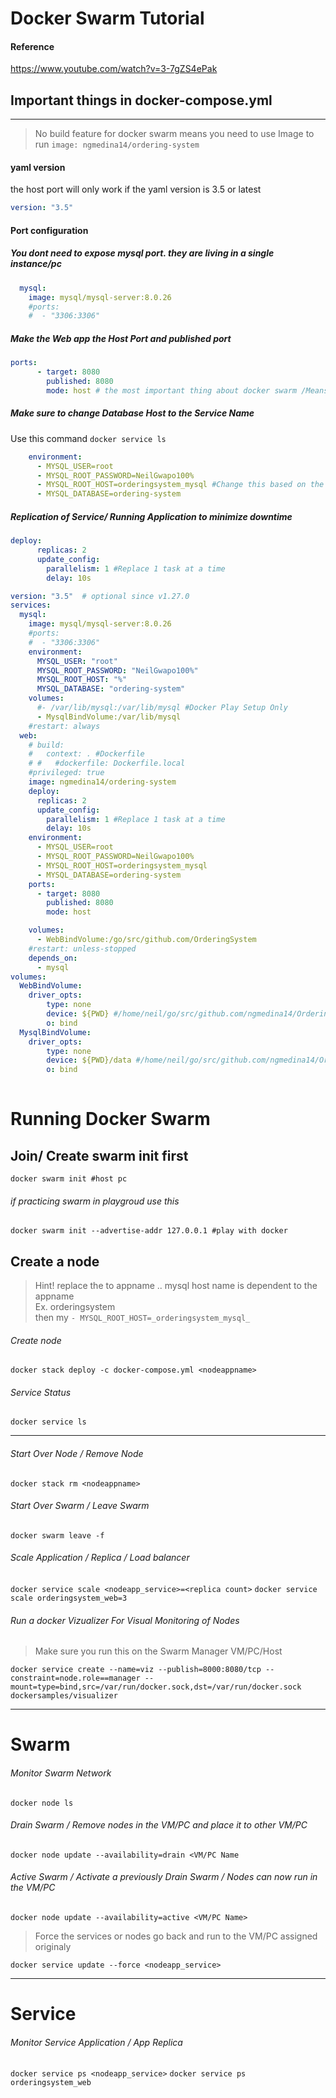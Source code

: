 # Docker Swarm Tutorial

#### Reference
https://www.youtube.com/watch?v=3-7gZS4ePak

## Important things in docker-compose.yml
----------------
> No build feature for docker swarm means you need to use Image to run
`image: ngmedina14/ordering-system`

#### yaml version
the host port will only work if the yaml version is 3.5 or latest

```yaml
version: "3.5" 
````

#### Port configuration

##### You dont need to expose mysql port. they are living in a single instance/pc
```yaml
  mysql:
    image: mysql/mysql-server:8.0.26
    #ports:
    #  - "3306:3306"
```

##### Make the Web app the _Host Port_ and published port

```yaml
ports:
      - target: 8080
        published: 8080
        mode: host # the most important thing about docker swarm /Means Select 1 service 
``` 

##### Make sure to change Database Host to the Service Name

Use this command
`docker service ls`

```yaml
    environment: 
      - MYSQL_USER=root
      - MYSQL_ROOT_PASSWORD=NeilGwapo100%
      - MYSQL_ROOT_HOST=orderingsystem_mysql #Change this based on the mysql Service Name
      - MYSQL_DATABASE=ordering-system
```

##### Replication of Service/ Running Application to minimize downtime

```yaml
deploy:
      replicas: 2
      update_config:
        parallelism: 1 #Replace 1 task at a time
        delay: 10s
```

```yaml
version: "3.5"  # optional since v1.27.0
services:
  mysql:
    image: mysql/mysql-server:8.0.26
    #ports:
    #  - "3306:3306"
    environment: 
      MYSQL_USER: "root"
      MYSQL_ROOT_PASSWORD: "NeilGwapo100%"
      MYSQL_ROOT_HOST: "%"
      MYSQL_DATABASE: "ordering-system"
    volumes: 
      #- /var/lib/mysql:/var/lib/mysql #Docker Play Setup Only
      - MysqlBindVolume:/var/lib/mysql
    #restart: always
  web:
    # build: 
    #   context: . #Dockerfile
    # #   #dockerfile: Dockerfile.local
    #privileged: true
    image: ngmedina14/ordering-system
    deploy:
      replicas: 2
      update_config:
        parallelism: 1 #Replace 1 task at a time
        delay: 10s
    environment: 
      - MYSQL_USER=root
      - MYSQL_ROOT_PASSWORD=NeilGwapo100%
      - MYSQL_ROOT_HOST=orderingsystem_mysql
      - MYSQL_DATABASE=ordering-system
    ports:
      - target: 8080
        published: 8080
        mode: host

    volumes:
      - WebBindVolume:/go/src/github.com/OrderingSystem
    #restart: unless-stopped
    depends_on: 
      - mysql
volumes:
  WebBindVolume:
    driver_opts:
        type: none
        device: ${PWD} #/home/neil/go/src/github.com/ngmedina14/OrderingSystem
        o: bind
  MysqlBindVolume:
    driver_opts:
        type: none
        device: ${PWD}/data #/home/neil/go/src/github.com/ngmedina14/OrderingSystem
        o: bind
    
```

# Running Docker Swarm

## Join/ Create swarm init first
`docker swarm init #host pc`
###### if practicing swarm in playgroud use this
`docker swarm init --advertise-addr 127.0.0.1 #play with docker`

## Create a node
>Hint! replace the <nodeappname> to appname .. mysql host name is dependent to the appname<br>
> Ex. orderingsystem<br>
> then my  `- MYSQL_ROOT_HOST=_orderingsystem_mysql_`
  
###### Create node
`docker stack deploy -c docker-compose.yml <nodeappname>`

###### Service Status
`docker service ls`

-----------------------
  
###### Start Over Node / Remove Node
`docker stack rm <nodeappname>`

###### Start Over Swarm / Leave Swarm
`docker swarm leave -f`
  
###### Scale Application / Replica / Load balancer
`docker service scale <nodeapp_service>=<replica count>`
`docker service scale orderingsystem_web=3`

  
###### Run a docker Vizualizer For Visual Monitoring of Nodes
  
> Make sure you run this on the Swarm Manager VM/PC/Host

  
`docker service create --name=viz --publish=8000:8080/tcp --constraint=node.role==manager --mount=type=bind,src=/var/run/docker.sock,dst=/var/run/docker.sock dockersamples/visualizer`
  
-------------------
  
# Swarm
  
###### Monitor Swarm Network
`docker node ls`
  
###### Drain Swarm / Remove nodes in the VM/PC and place it to other VM/PC
  
`docker node update --availability=drain <VM/PC Name`
  
                                         
###### Active Swarm / Activate a previously Drain Swarm / Nodes can now run in the VM/PC

`docker node update --availability=active <VM/PC Name>` 

> Force the services or nodes go back and run to the VM/PC assigned originaly

  
`docker service update --force <nodeapp_service>`
                                         
---------------------  
  
# Service
 
###### Monitor Service Application / App Replica
`docker service ps <nodeapp_service>`
`docker service ps orderingsystem_web`
  
